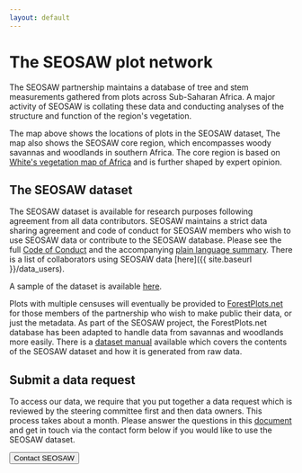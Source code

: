 ```yaml
---
layout: default
---
```


# The SEOSAW plot network

<div id="map"></div>

The SEOSAW partnership maintains a database of tree and stem measurements gathered from plots across Sub-Saharan Africa. A major activity of SEOSAW is collating these data and conducting analyses of the structure and function of the region's vegetation.

The map above shows the locations of plots in the SEOSAW dataset, The map also shows the SEOSAW core region, which encompasses woody savannas and woodlands in southern Africa. The core region is based on [White's vegetation map of Africa](https://doi.org/10.5281/zenodo.293797) and is further shaped by expert opinion. 

## The SEOSAW dataset 

The SEOSAW dataset is available for research purposes following agreement from all data contributors. SEOSAW maintains a strict data sharing agreement and code of conduct for SEOSAW members who wish to use SEOSAW data or contribute to the SEOSAW database. Please see the full [Code of Conduct](https://bitbucket.org/miombo/seosaw/raw/master/doc/manuals/coc/versions/coc/seosaw_coc_v2.1_2020-05-04.pdf) and the accompanying [plain language summary](https://bitbucket.org/miombo/seosaw/raw/master/doc/manuals/coc/versions/coc_plain/seosaw_coc_plain_v2.1_2020-05-04.txt). There is a list of collaborators using SEOSAW data [here]({{ site.baseurl }}/data_users).

A sample of the dataset is available [here](https://bitbucket.org/miombo/seosaw/raw/master/doc/web/sample_data.zip). 

Plots with multiple censuses will eventually be provided to [ForestPlots.net](https://www.forestplots.net/) for those members of the partnership who wish to make public their data, or just the metadata. As part of the SEOSAW project, the ForestPlots.net database has been adapted to handle data from savannas and woodlands more easily.  There is a [dataset manual](https://bitbucket.org/miombo/seosaw/raw/master/doc/manuals/dataset_manual/versions/seosaw_dataset_manual_latest.pdf) available which covers the contents of the SEOSAW dataset and how it is generated from raw data.

## Submit a data request
To access our data, we require that you put together a data request which is reviewed by the steering committee first and then data owners. This process takes about a month.  Please answer the questions in this [document](https://bitbucket.org/miombo/seosaw/raw/master/doc/forms/data_request_questions.docx) and get in touch via the contact form below if you would like to use the SEOSAW dataset. 

<div class="landing-btn-wrapper">
<form action="{{ site.baseurl }}/contact.html">
  <button class="landing-btn" type="submit">Contact SEOSAW</button>
</form>
</div>


